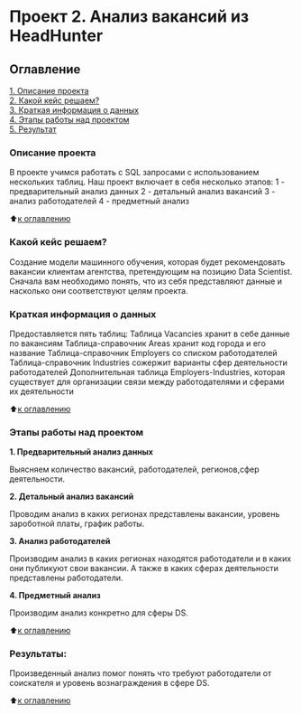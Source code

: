 # Проект 2. Анализ вакансий из HeadHunter

## Оглавление  
[1. Описание проекта](README.md#Описание-проекта)  
[2. Какой кейс решаем?](README.md#Какой-кейс-решаем)  
[3. Краткая информация о данных](README.md#Краткая-информация-о-данных)  
[4. Этапы работы над проектом](README.md#Этапы-работы-над-проектом)  
[5. Результат](README.md#Результат)    

### Описание проекта    
В проекте учимся работать с SQL запросами с использованием нескольких таблиц. Наш проект включает в себя несколько этапов:
1 - предварительный анализ данных
2 - детальный анализ вакансий
3 - анализ работодателей
4 - предметный анализ

:arrow_up:[к оглавлению](README.md#Оглавление)


### Какой кейс решаем?    
Создание модели машинного обучения, которая будет рекомендовать вакансии клиентам агентства, претендующим на позицию Data Scientist. Сначала вам необходимо понять, что из себя представляют данные и насколько они соответствуют целям проекта.


### Краткая информация о данных
Предоставляется пять таблиц:
Таблица Vacancies хранит в себе данные по вакансиям
Таблица-справочник Areas хранит код города и его название
Таблица-справочник Employers со списком работодателей
Таблица-справочник Industries сожержит варианты сфер деятельности работодателей
Дополнительная таблица Employers-Industries, которая существует для организации связи между работодателями и сферами их деятельности
  
:arrow_up:[к оглавлению](README.md#Оглавление)


### Этапы работы над проектом

**1. Предварительный анализ данных**

Выясняем количество вакансий, работодателей, регионов,сфер деятельности.

**2. Детальный анализ вакансий**

Проводим анализ в каких регионах представлены вакансии, уровень зароботной платы, график работы.

**3. Анализ работодателей**

Производим анализ в каких регионах находятся работодатели и в каких они публикуют свои вакансии. А также в каких сферах деятельности представлены работодатели.

**4. Предметный анализ**

Производим анализ конкретно для сферы DS.

:arrow_up:[к оглавлению](README.md#Оглавление)


### Результаты:  
Произведенный анализ помог понять что требуют работодатели от соискателя и уровень вознаграждения в сфере DS.

:arrow_up:[к оглавлению](README.md#Оглавление)


